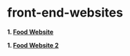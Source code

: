 # front-end-websites

<b>1. <a href="https://balwantsinghmnit.github.io/front-end-websites/food/index.html">Food Website</a></b>

<b>1. <a href="https://balwantsinghmnit.github.io/front-end-websites/food2/index.html">Food Website 2</a></b>

